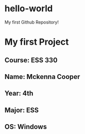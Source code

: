 # hello-world
My first Github Repository!
# My first Project
## **Course**: ESS 330
## **Name**: Mckenna Cooper
## **Year**: 4th 
## **Major**: ESS
## **OS**: Windows

